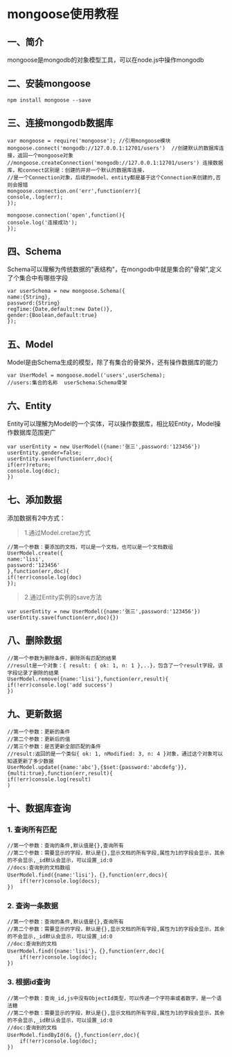# mongoose使用教程

## 一、简介
mongoose是mongodb的对象模型工具，可以在node.js中操作mongodb

## 二、安装mongoose 
```
npm install mongoose --save
```

## 三、连接mongodb数据库
```
var mongoose = require('mongoose'); //引用mongoose模块
mongoose.connect('mongodb://127.0.0.1:12701/users')  //创建默认的数据库连接，返回一个mongoose对象
//mongoose.createConnection('mongodb://127.0.0.1:12701/users') 连接数据库，和connect区别是：创建的并非一个默认的数据库连接，
//是一个Connection对象，后续的model、entity都是基于这个Connection来创建的,否则会报错
mongoose.connection.on('err',function(err){
console,.log(err);
});

mongoose.connection('open',function(){
console.log('连接成功');
});
```

## 四、Schema

Schema可以理解为传统数据的"表结构"，在mongodb中就是集合的"骨架",定义了个集合中有哪些字段

```
var userSchema = new mongoose.Schema({
name:{String},
password:{String}
regTime:{Date,default:new Date()},
gender:{Boolean,default:true}
});
```

## 五、Model
Model是由Schema生成的模型，除了有集合的骨架外，还有操作数据库的能力

```
var UserModel = mongoose.model('users',userSchema);
//users:集合的名称  userSchema:Schema骨架
```

## 六、Entity
Entity可以理解为Model的一个实体，可以操作数据库，相比较Entity，Model操作数据库范围更广

```
var userEntity = new UserModel({name:'张三',password:'123456'})
userEntity.gender=false; 
userEntity.save(function(err,doc){
if(err)return;
console.log(doc);
})
```

## 七、添加数据
添加数据有2中方式：
> 1.通过Model.cretae方式

```
//第一个参数：要添加的文档，可以是一个文档，也可以是一个文档数组
UserModel.create({
name:'lisi',
password:'123456'
},function(err,doc){
if(!err)console.log(doc)
});
```

> 2.通过Entity实例的save方法

```
var userEntity = new UserModel({name:'张三',password:'123456'})
userEntity.save(function(err,doc){})
```

## 八、删除数据

```
//第一个参数为删除条件，删除所有匹配的结果
//result是一个对象：{ result: { ok: 1, n: 1 },..}，包含了一个result字段，该字段记录了删除的结果
UserModel.remove({name:'lisi'},function(err,result){
if(!err)console.log('add success')
})
```

## 九、更新数据

```
//第一个参数：更新的条件
//第二个参数：更新后的值
//第三个参数：是否更新全部匹配的条件
//result:返回的是一个类似{ ok: 1, nModified: 3, n: 4 }对象，通过这个对象可以知道更新了多少数据
UserModel.update({name:'abc'},{$set:{password:'abcdefg'}},{multi:true},function(err,result){
if(!err)console.log(result)
)
```

## 十、数据库查询

### 1. 查询所有匹配
```
//第一个参数：查询的条件,默认值是{},查询所有
//第二个参数：需要显示的字段，默认是{},显示文档的所有字段,属性为1的字段会显示，其余的不会显示,_id默认会显示，可以设置_id:0
//docs:查询到的文档数组
UserModel.find({name:'lisi'}，{},function(err,docs){
    if(!err)console.log(docs);
})
```

### 2. 查询一条数据
```
//第一个参数：查询的条件,默认值是{},查询所有
//第二个参数：需要显示的字段，默认是{},显示文档的所有字段,属性为1的字段会显示，其余的不会显示,_id默认会显示，可以设置_id:0
//doc:查询到的文档
UserModel.find({name:'lisi'}，{},function(err,doc){
    if(!err)console.log(doc);
})
```

### 3. 根据id查询
```
//第一个参数：查询_id,js中没有ObjectId类型，可以传递一个字符串或者数字，是一个语法糖
//第二个参数：需要显示的字段，默认是{},显示文档的所有字段,属性为1的字段会显示，其余的不会显示,_id默认会显示，可以设置_id:0
//doc:查询到的文档
UserModel.findById(6，{},function(err,doc){
    if(!err)console.log(doc);
})